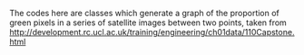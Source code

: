 The codes here are classes which generate a graph of the proportion of green pixels
in a series of satellite images between two points, taken from 
http://development.rc.ucl.ac.uk/training/engineering/ch01data/110Capstone.html
